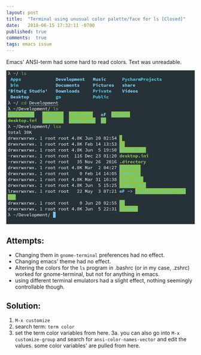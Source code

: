 ```yaml
---
layout: post
title:  "Terminal using unusual color palette/face for ls [Closed]"
date:   2018-06-15 17:32:11 -0700
published: true
comments:  true
tags: emacs issue
---
```


Emacs' ANSI-term had some hard to read colors. 
Text was unreadable.

![Weird Colors](/images/emacs-term-wrong-colors.png "Weird Colors")

## Attempts:

- Changing them in `gnome-terminal` preferences had no effect. 
- Changing emacs' theme had no effect.
- Altering the colors for the `ls` program in .bashrc (or in my case, .zshrc) worked for gnome-terminal, but not for anything in emacs.
- using different terminal emulators had a slight effect, nothing seemingly controllable though.

## Solution:

1.  `M-x customize`
2.  search term: `term color`
3.  set the term color variables from here.
  3a. you can also go into `M-x customize-group` and search for `ansi-color-names-vector` and edit the values. some color variables' are pulled from here.
